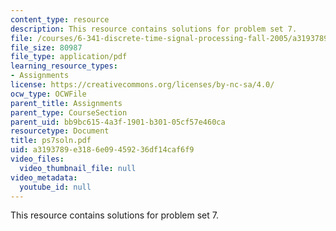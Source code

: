 ```yaml
---
content_type: resource
description: This resource contains solutions for problem set 7.
file: /courses/6-341-discrete-time-signal-processing-fall-2005/a3193789e3186e09459236df14caf6f9_ps7soln.pdf
file_size: 80987
file_type: application/pdf
learning_resource_types:
- Assignments
license: https://creativecommons.org/licenses/by-nc-sa/4.0/
ocw_type: OCWFile
parent_title: Assignments
parent_type: CourseSection
parent_uid: bb9bc615-4a3f-1901-b301-05cf57e460ca
resourcetype: Document
title: ps7soln.pdf
uid: a3193789-e318-6e09-4592-36df14caf6f9
video_files:
  video_thumbnail_file: null
video_metadata:
  youtube_id: null
---
```

This resource contains solutions for problem set 7.